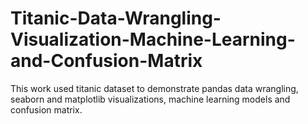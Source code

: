 # Titanic-Data-Wrangling-Visualization-Machine-Learning-and-Confusion-Matrix
This work used titanic dataset to demonstrate pandas data wrangling, seaborn and matplotlib visualizations, machine learning models and confusion matrix.
